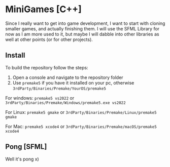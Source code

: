 # MiniGames [C++]
Since I really want to get into game development, I want to start with cloning smaller games, and actually finishing them. I will use the SFML Library for now as I am more used to it, but maybe I will dabble into other libraries as well at other points (or for other projects).

## Install
To build the repository follow the steps:

1) Open a console and navigate to the repository folder
2) Use `premake5` if you have it installed on your pc, otherwise `3rdParty/Binaries/Premake/YourOS/premake5`

For windows:
`premake5 vs2022` or `3rdParty/Binaries/Premake/Windows/premake5.exe vs2022`

For Linux:
`premake5 gmake` or `3rdParty/Binaries/Premake/Linux/premake5 gmake`

For Mac:
`premake5 xcode4` or `3rdParty/Binaries/Premake/macOS/premake5 xcode4`


## Pong [SFML]
Well it's pong x)